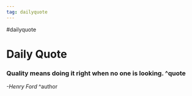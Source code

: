 ```yaml
---
tag: dailyquote
---
```


#dailyquote

# Daily Quote

### Quality means doing it right when no one is looking. ^quote
*-Henry Ford* ^author
